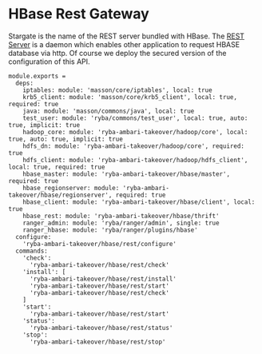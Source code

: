 
# HBase Rest Gateway
Stargate is the name of the REST server bundled with HBase.
The [REST Server](http://wiki.apache.org/hadoop/Hbase/Stargate) is a daemon which enables other application to request HBASE database via http.
Of course we deploy the secured version of the configuration of this API.

    module.exports =
      deps:
        iptables: module: 'masson/core/iptables', local: true
        krb5_client: module: 'masson/core/krb5_client', local: true, required: true
        java: module: 'masson/commons/java', local: true
        test_user: module: 'ryba/commons/test_user', local: true, auto: true, implicit: true
        hadoop_core: module: 'ryba-ambari-takeover/hadoop/core', local: true, auto: true, implicit: true
        hdfs_dn: module: 'ryba-ambari-takeover/hadoop/core', required: true
        hdfs_client: module: 'ryba-ambari-takeover/hadoop/hdfs_client', local: true, required: true
        hbase_master: module: 'ryba-ambari-takeover/hbase/master', required: true
        hbase_regionserver: module: 'ryba-ambari-takeover/hbase/regionserver', required: true
        hbase_client: module: 'ryba-ambari-takeover/hbase/client', local: true
        hbase_rest: module: 'ryba-ambari-takeover/hbase/thrift'
        ranger_admin: module: 'ryba/ranger/admin', single: true
        ranger_hbase: module: 'ryba/ranger/plugins/hbase'
      configure:
        'ryba-ambari-takeover/hbase/rest/configure'
      commands:
        'check':
          'ryba-ambari-takeover/hbase/rest/check'
        'install': [
          'ryba-ambari-takeover/hbase/rest/install'
          'ryba-ambari-takeover/hbase/rest/start'
          'ryba-ambari-takeover/hbase/rest/check'
        ]
        'start':
          'ryba-ambari-takeover/hbase/rest/start'
        'status':
          'ryba-ambari-takeover/hbase/rest/status'
        'stop':
          'ryba-ambari-takeover/hbase/rest/stop'
